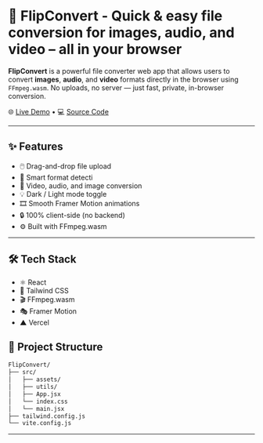 # 🔄 FlipConvert - Quick & easy file conversion for images, audio, and video – all in your browser

**FlipConvert** is a powerful file converter web app that allows users to convert **images**, **audio**, and **video** formats directly in the browser using `FFmpeg.wasm`. No uploads, no server — just fast, private, in-browser conversion.

🌐 [Live Demo](https://flipconvert.vercel.app/) • 💻 [Source Code](https://github.com/ashwindumane/FlipConvert/)

---

## ✨ Features

- 🖱️ Drag-and-drop file upload  
- 🧠 Smart format detecti
- 🎥 Video, audio, and image conversion  
- 💡 Dark / Light mode toggle  
- 🎞️ Smooth Framer Motion animations  
- 🔒 100% client-side (no backend)  
- ⚙️ Built with FFmpeg.wasm

---

## 🛠 Tech Stack

- ⚛️ React  
- 🎨 Tailwind CSS  
- 🎬 FFmpeg.wasm  
- 🎭 Framer Motion  
- ▲ Vercel


## 📁 Project Structure

```bash
FlipConvert/
├── src/
│   ├── assets/
│   ├── utils/
│   ├── App.jsx
│   └── index.css
│   └── main.jsx
├── tailwind.config.js
└── vite.config.js
```

---
